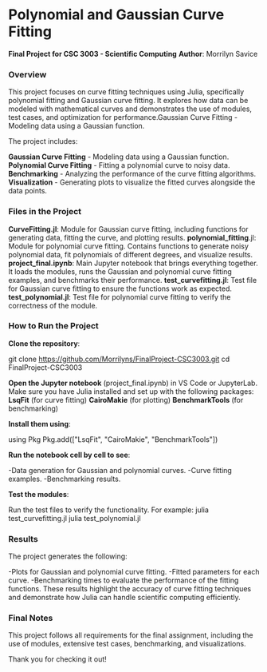 # **Polynomial and Gaussian Curve Fitting**

**Final Project for CSC 3003 - Scientific Computing**
**Author**: Morrilyn Savice

### **Overview**

This project focuses on curve fitting techniques using Julia, specifically polynomial fitting and Gaussian curve fitting. It explores how data can be modeled with mathematical curves 
and demonstrates the use of modules, test cases, and optimization for performance.Gaussian Curve Fitting - Modeling data using a Gaussian function.

The project includes:

**Gaussian Curve Fitting** - Modeling data using a Gaussian function.
**Polynomial Curve Fitting** - Fitting a polynomial curve to noisy data.
**Benchmarking** - Analyzing the performance of the curve fitting algorithms.
**Visualization** - Generating plots to visualize the fitted curves alongside the data points.

### **Files in the Project**

**CurveFitting.jl**: Module for Gaussian curve fitting, including functions for generating data, fitting the curve, and plotting results.
**polynomial_fitting**.jl: Module for polynomial curve fitting. Contains functions to generate noisy polynomial data, fit polynomials of different degrees, and visualize results.
**project_final.ipynb**: Main Jupyter notebook that brings everything together. It loads the modules, runs the Gaussian and polynomial curve fitting examples, and benchmarks their performance.
**test_curvefitting.jl**: Test file for Gaussian curve fitting to ensure the functions work as expected.
**test_polynomial.jl**: Test file for polynomial curve fitting to verify the correctness of the module.

### **How to Run the Project**

**Clone the repository**:

git clone https://github.com/Morrilyns/FinalProject-CSC3003.git
cd FinalProject-CSC3003

**Open the Jupyter notebook** (project_final.ipynb) in VS Code or JupyterLab.
Make sure you have Julia installed and set up with the following packages:
**LsqFit** (for curve fitting)
**CairoMakie** (for plotting)
**BenchmarkTools** (for benchmarking)

**Install them using**:

using Pkg
Pkg.add(["LsqFit", "CairoMakie", "BenchmarkTools"])

**Run the notebook cell by cell to see**:

-Data generation for Gaussian and polynomial curves.
-Curve fitting examples.
-Benchmarking results.

**Test the modules**:

Run the test files to verify the functionality. For example:
julia test_curvefitting.jl
julia test_polynomial.jl

### **Results**
The project generates the following:

-Plots for Gaussian and polynomial curve fitting.
-Fitted parameters for each curve.
-Benchmarking times to evaluate the performance of the fitting functions.
These results highlight the accuracy of curve fitting techniques and demonstrate how Julia can handle scientific computing efficiently.

### **Final Notes**

This project follows all requirements for the final assignment, including the use of modules, extensive test cases, benchmarking, and visualizations.

Thank you for checking it out!
